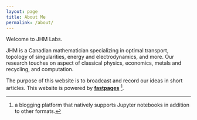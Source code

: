 ```yaml
---
layout: page
title: About Me
permalink: /about/
---
```


Welcome to JHM Labs.

JHM is a Canadian mathematician specializing in optimal transport, topology of singularities, energy and electrodynamics, and more. Our research touches on aspect of classical physics, economics, metals and recycling, and computation. 

The purpose of this website is to broadcast and record our ideas in short articles. This website is powered by **[fastpages](https://github.com/fastai/fastpages)** [^1]. 

 

[^1]:a blogging platform that natively supports Jupyter notebooks in addition to other formats.
